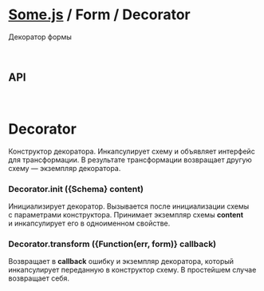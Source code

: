 # [Some.js](http://somejs.org/form) / Form / Decorator

Декоратор формы

 

## API

 

# Decorator
Конструктор декоратора. Инкапсулирует схему и объявляет интерфейс для трансформации. В результате трансформации возвращает другую схему — экземпляр декоратора.

### Decorator.init ({Schema} content)
Инициализирует декоратор. Вызывается после инициализации схемы с параметрами конструктора. Принимает экземпляр схемы **content** и инкапсулирует его в одноименном свойстве.

### Decorator.transform ({Function(err, form)} callback)
Возвращает в **callback** ошибку и экземпляр декоратора, который инкапсулирует переданную в конструктор схему. В простейшем случае возвращает себя.
